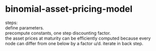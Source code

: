 # binomial-asset-pricing-model

steps:   
define parameters.    
precompute constants, one step discounting factor.    
the asset prices at maturity can be efficiently computed because every node can differ from one below by a factor u/d.
iterate in back step.     
